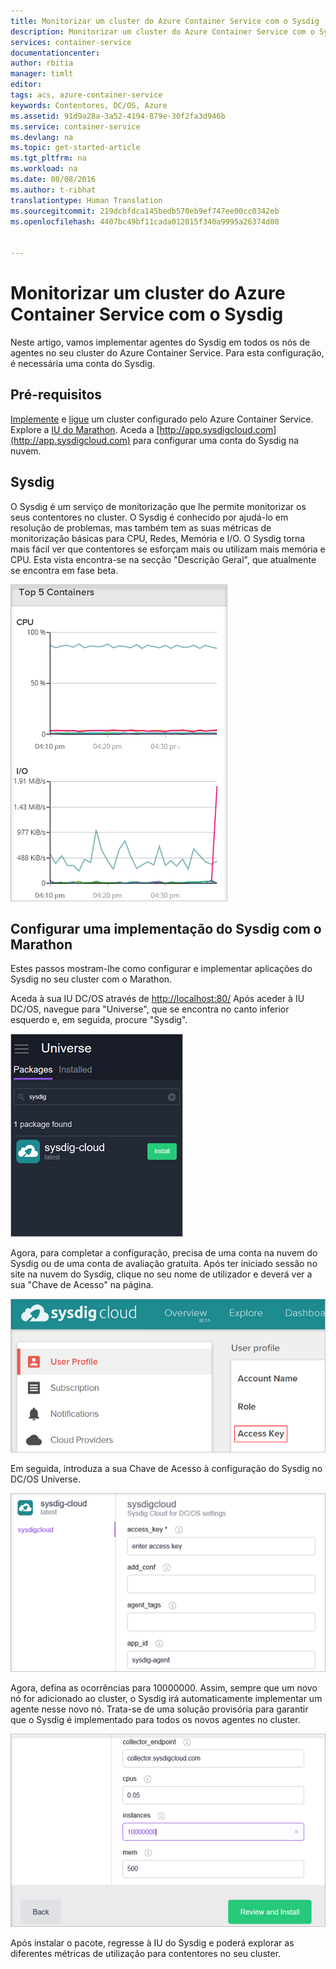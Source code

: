 ```yaml
---
title: Monitorizar um cluster do Azure Container Service com o Sysdig | Microsoft Docs
description: Monitorizar um cluster do Azure Container Service com o Sysdig.
services: container-service
documentationcenter: 
author: rbitia
manager: timlt
editor: 
tags: acs, azure-container-service
keywords: Contentores, DC/OS, Azure
ms.assetid: 91d9a28a-3a52-4194-879e-30f2fa3d946b
ms.service: container-service
ms.devlang: na
ms.topic: get-started-article
ms.tgt_pltfrm: na
ms.workload: na
ms.date: 08/08/2016
ms.author: t-ribhat
translationtype: Human Translation
ms.sourcegitcommit: 219dcbfdca145bedb570eb9ef747ee00cc0342eb
ms.openlocfilehash: 4407bc49bf11cada012015f340a9995a26374d00


---
```

# <a name="monitor-an-azure-container-service-cluster-with-sysdig"></a>Monitorizar um cluster do Azure Container Service com o Sysdig
Neste artigo, vamos implementar agentes do Sysdig em todos os nós de agentes no seu cluster do Azure Container Service. Para esta configuração, é necessária uma conta do Sysdig. 

## <a name="prerequisites"></a>Pré-requisitos
[Implemente](container-service-deployment.md) e [ligue](container-service-connect.md) um cluster configurado pelo Azure Container Service. Explore a [IU do Marathon](container-service-mesos-marathon-ui.md). Aceda a [http://app.sysdigcloud.com](http://app.sysdigcloud.com) para configurar uma conta do Sysdig na nuvem. 

## <a name="sysdig"></a>Sysdig
O Sysdig é um serviço de monitorização que lhe permite monitorizar os seus contentores no cluster. O Sysdig é conhecido por ajudá-lo em resolução de problemas, mas também tem as suas métricas de monitorização básicas para CPU, Redes, Memória e I/O. O Sysdig torna mais fácil ver que contentores se esforçam mais ou utilizam mais memória e CPU. Esta vista encontra-se na secção "Descrição Geral", que atualmente se encontra em fase beta. 

![IU do Sysdig](./media/container-service-monitoring-sysdig/sysdig6.png) 

## <a name="configure-a-sysdig-deployment-with-marathon"></a>Configurar uma implementação do Sysdig com o Marathon
Estes passos mostram-lhe como configurar e implementar aplicações do Sysdig no seu cluster com o Marathon. 

Aceda à sua IU DC/OS através de [http://localhost:80/](http://localhost:80/) Após aceder à IU DC/OS, navegue para "Universe", que se encontra no canto inferior esquerdo e, em seguida, procure "Sysdig".

![Sysdig no DC/OS Universe](./media/container-service-monitoring-sysdig/sysdig1.png)

Agora, para completar a configuração, precisa de uma conta na nuvem do Sysdig ou de uma conta de avaliação gratuita. Após ter iniciado sessão no site na nuvem do Sysdig, clique no seu nome de utilizador e deverá ver a sua "Chave de Acesso" na página. 

![Chave de API do Sysdig](./media/container-service-monitoring-sysdig/sysdig2.png) 

Em seguida, introduza a sua Chave de Acesso à configuração do Sysdig no DC/OS Universe. 

![Configuração do Sysdig no DC/OS Universe](./media/container-service-monitoring-sysdig/sysdig3.png)

Agora, defina as ocorrências para 10000000. Assim, sempre que um novo nó for adicionado ao cluster, o Sysdig irá automaticamente implementar um agente nesse novo nó. Trata-se de uma solução provisória para garantir que o Sysdig é implementado para todos os novos agentes no cluster. 

![Configuração do Sysdig em ocorrências do DC/OS Universe](./media/container-service-monitoring-sysdig/sysdig4.png)

Após instalar o pacote, regresse à IU do Sysdig e poderá explorar as diferentes métricas de utilização para contentores no seu cluster. 




<!--HONumber=Nov16_HO2-->


